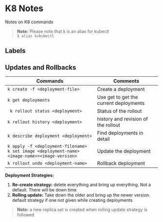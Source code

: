 

# K8 Notes

Notes on K8 commands
> **Note:** Please note that k is an alias for kubectl <br/> `$ alias k=kubectl`

## Labels  


## Updates and Rollbacks
|Commands|Comments|
|--|--|
|`k create -f <deployment-file>`|Create a deployment|
|`k get deployments`|Use get to get the current deployments|
| ` k rollout status <deployment>` | Status of the rollout |
| `k rollout history <deployment>` | history and revision of the rollout  |
| `k describe deployment <deployment>` | Find deployments in detail   |
| `k apply -f <deployment-filename>` <br/> `k set image <deployment-name> <image-name>=<image-version>` | Update the deployment |
|`k rollout undo <deployment-name>`  | Rollback deployment  |

**Deployment Strategies:**

 1. **Re-create strategy:** delete everything and bring up everything. Not a default. There will be down time
 2. **Rolling update:** Take down the older and bring up the newer version. default strategy if one not given while creating deployments

> **Note:** a new replica set is created when rolling update strategy is followed
